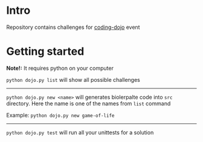 # Intro
Repository contains challenges for [coding-dojo](http://codingdojo.org/WhatIsCodingDojo/) event

# Getting started
**Note!:** It requires python on your computer

`python dojo.py list` will show all possible challenges

---
`python dojo.py new <name>` will generates biolerpalte code into `src` directory. Here the name is one of the names from `list` command

Example: `python dojo.py new game-of-life`

---
`python dojo.py test` will run all your unittests for a solution
